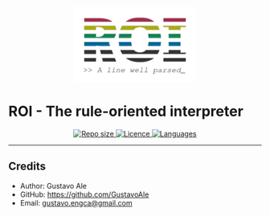 <p align="center">
  <img src="assets/roi-spectrum.png" height="150" alt="ROI">
</p>

# ROI - The rule-oriented interpreter

<p align="center">
  <a href="#">
	<img src="https://img.shields.io/github/repo-size/uni-lang/roi?style=for-the-badge" style="max-width:100%;" alt="Repo size">
  </a>
  <a href="/LICENCE">
    <img src="https://img.shields.io/github/license/uni-lang/roi?style=for-the-badge" style="max-width:100%;" alt="Licence">
  </a>
  <a href="#">
    <img src="https://img.shields.io/github/languages/top/uni-lang/roi?style=for-the-badge" style="max-width:100%;" alt="Languages">
  </a>
</p>



---

## Credits

* Author: Gustavo Ale
* GitHub: https://github.com/GustavoAle
* Email: gustavo.engca@gmail.com
